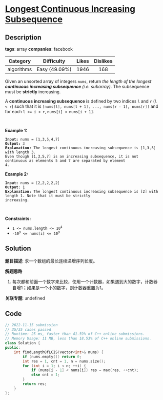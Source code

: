 # [Longest Continuous Increasing Subsequence](https://leetcode.com/problems/longest-continuous-increasing-subsequence/description/)

## Description

**tags**: array
**companies**: facebook

|  Category  |  Difficulty   | Likes | Dislikes |
| :--------: | :-----------: | :---: | :------: |
| algorithms | Easy (49.09%) | 1946  |   168    |

<p>Given an unsorted array of integers <code>nums</code>, return <em>the length of the longest <strong>continuous increasing subsequence</strong> (i.e. subarray)</em>. The subsequence must be <strong>strictly</strong> increasing.</p>

<p>A <strong>continuous increasing subsequence</strong> is defined by two indices <code>l</code> and <code>r</code> (<code>l &lt; r</code>) such that it is <code>[nums[l], nums[l + 1], ..., nums[r - 1], nums[r]]</code> and for each <code>l &lt;= i &lt; r</code>, <code>nums[i] &lt; nums[i + 1]</code>.</p>

<p>&nbsp;</p>
<p><strong class="example">Example 1:</strong></p>

<pre><code><strong>Input:</strong> nums = [1,3,5,4,7]
<strong>Output:</strong> 3
<strong>Explanation:</strong> The longest continuous increasing subsequence is [1,3,5] with length 3.
Even though [1,3,5,7] is an increasing subsequence, it is not continuous as elements 5 and 7 are separated by element
4.</code></pre>

<p><strong class="example">Example 2:</strong></p>

<pre><code><strong>Input:</strong> nums = [2,2,2,2,2]
<strong>Output:</strong> 1
<strong>Explanation:</strong> The longest continuous increasing subsequence is [2] with length 1. Note that it must be strictly
increasing.</code></pre>

<p>&nbsp;</p>
<p><strong>Constraints:</strong></p>

<ul>
  <li><code>1 &lt;= nums.length &lt;= 10<sup>4</sup></code></li>
  <li><code>-10<sup>9</sup> &lt;= nums[i] &lt;= 10<sup>9</sup></code></li>
</ul>

## Solution

**题目描述**: 求一个数组的最长连续递增序列长度。

**解题思路**

1. 每次都和前面一个数字来比较，使用一个计数器，如果遇到大的数字，计数器自增1；如果是一个小的数字，则计数器重置为1。

**关联专题**: undefined

## Code

```cpp
// 2022-11-15 submission
// 35/35 cases passed
// Runtime: 25 ms, faster than 41.59% of C++ online submissions.
// Memory Usage: 11 MB, less than 18.53% of C++ online submissions.
class Solution {
public:
    int findLengthOfLCIS(vector<int>& nums) {
        if (nums.empty()) return 0;
        int res = 1, cnt = 1, n = nums.size();
        for (int i = 1; i < n; ++i) {
            if (nums[i - 1] < nums[i]) res = max(res, ++cnt);
            else cnt = 1;
        }
        return res;
    }
};
```
